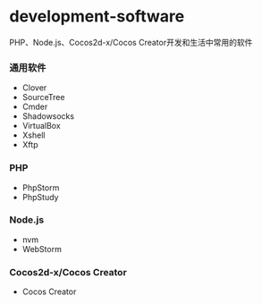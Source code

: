 # development-software
PHP、Node.js、Cocos2d-x/Cocos Creator开发和生活中常用的软件

### 通用软件
+ Clover
+ SourceTree
+ Cmder
+ Shadowsocks
+ VirtualBox
+ Xshell
+ Xftp

### PHP
+ PhpStorm
+ PhpStudy

### Node.js
+ nvm
+ WebStorm

### Cocos2d-x/Cocos Creator
+ Cocos Creator
